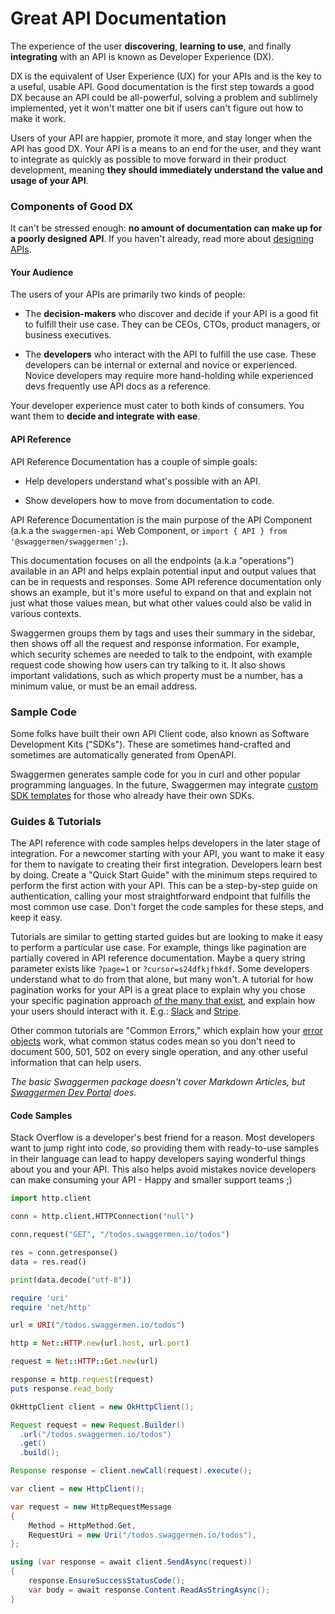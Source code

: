 # Great API Documentation

The experience of the user **discovering**, **learning to use**, and finally **integrating** with an API is known as Developer Experience (DX). 

DX is the equivalent of User Experience (UX) for your APIs and is the key to a useful, usable API. Good documentation is the first step towards a good DX because an API could be all-powerful, solving a problem and sublimely implemented, yet it won't matter one bit if users can't figure out how to make it work. 

Users of your API are happier, promote it more, and stay longer when the API has good DX. Your API is a means to an end for the user, and they want to integrate as quickly as possible to move forward in their product development, meaning **they should immediately understand the value and usage of your API**.

### Components of Good DX

It can't be stressed enough: **no amount of documentation can make up for a poorly designed API**. If you haven't already, read more about [designing APIs](https://swaggermen.io/api-design-guide/basics/#api-design-best-practices). 

#### Your Audience

The users of your APIs are primarily two kinds of people:

- The **decision-makers** who discover and decide if your API is a good fit to fulfill their use case. They can be CEOs, CTOs, product managers, or business executives. 
 
- The **developers** who interact with the API to fulfill the use case. These developers can be internal or external and novice or experienced. Novice developers may require more hand-holding while experienced devs frequently use API docs as a reference. 

Your developer experience must cater to both kinds of consumers. You want them to **decide and integrate with ease**. 

#### API Reference

API Reference Documentation has a couple of simple goals:

- Help developers understand what's possible with an API.

- Show developers how to move from documentation to code.

API Reference Documentation is the main purpose of the API Component (a.k.a the `swaggermen-api` Web Component, or `import { API } from '@swaggermen/swaggermen';`).

This documentation focuses on all the endpoints (a.k.a "operations") available in an API and helps explain potential input and output values that can be in requests and responses. Some API reference documentation only shows an example, but it's more useful to expand on that and explain not just what those values mean, but what other values could also be valid in various contexts.

Swaggermen groups them by tags and uses their summary in the sidebar, then shows off all the request and response information. For example, which security schemes are needed to talk to the endpoint, with example request code showing how users can try talking to it. It also shows important validations, such as which property must be a number, has a minimum value, or must be an email address.

### Sample Code

Some folks have built their own API Client code, also known as Software Development Kits ("SDKs"). These are sometimes hand-crafted and sometimes are automatically generated from OpenAPI. 

Swaggermen generates sample code for you in curl and other popular programming languages. In the future, Swaggermen may integrate [custom SDK templates](https://github.com/usalko/swaaggermen/discussions/1138) for those who already have their own SDKs.

### Guides & Tutorials

The API reference with code samples helps developers in the later stage of integration. For a newcomer starting with your API, you want to make it easy for them to navigate to creating their first integration. Developers learn best by doing. Create a "Quick Start Guide" with the minimum steps required to perform the first action with your API. This can be a step-by-step guide on authentication, calling your most straightforward endpoint that fulfills the most common use case. Don't forget the code samples for these steps, and keep it easy.  

Tutorials are similar to getting started guides but are looking to make it easy to perform a particular use case. For example, things like pagination are partially covered in API reference documentation. Maybe a query string parameter exists like `?page=1` or `?cursor=s24dfkjfhkdf`. Some developers understand what to do from that alone, but many won't. A tutorial for how pagination works for your API is a great place to explain why you chose your specific pagination approach [of the many that exist](https://www.citusdata.com/blog/2016/03/30/five-ways-to-paginate/), and explain how your users should interact with it. E.g.: [Slack](https://api.slack.com/docs/pagination) and [Stripe](https://stripe.com/docs/api/pagination).

Other common tutorials are "Common Errors," which explain how your [error objects](https://apisyouwonthate.com/blog/creating-good-api-errors-in-rest-graphql-and-grpc/) work, what common status codes mean so you don't need to document 500, 501, 502 on every single operation, and any other useful information that can help users.

_The basic Swaggermen package doesn't cover Markdown Articles, but [Swaggermen Dev Portal](../getting-started/dev-portal/introduction.md) does._

#### Code Samples

Stack Overflow is a developer's best friend for a reason. Most developers want to jump right into code, so providing them with ready-to-use samples in their language can lead to happy developers saying wonderful things about you and your API. This also helps avoid mistakes novice developers can make consuming your API - Happy and smaller support teams ;)
<!--
type: tab
title: Python
-->
```python
import http.client

conn = http.client.HTTPConnection("null")

conn.request("GET", "/todos.swaggermen.io/todos")

res = conn.getresponse()
data = res.read()

print(data.decode("utf-8"))
```
<!--
type: tab
title: Ruby
-->
```ruby
require 'uri'
require 'net/http'

url = URI("/todos.swaggermen.io/todos")

http = Net::HTTP.new(url.host, url.port)

request = Net::HTTP::Get.new(url)

response = http.request(request)
puts response.read_body
```
<!--
type: tab
title: Java
-->
```java
OkHttpClient client = new OkHttpClient();

Request request = new Request.Builder()
  .url("/todos.swaggermen.io/todos")
  .get()
  .build();

Response response = client.newCall(request).execute();
```
<!--
type: tab
title: C#
-->
```csharp
var client = new HttpClient();

var request = new HttpRequestMessage
{
    Method = HttpMethod.Get,
    RequestUri = new Uri("/todos.swaggermen.io/todos"),
};

using (var response = await client.SendAsync(request))
{
    response.EnsureSuccessStatusCode();
    var body = await response.Content.ReadAsStringAsync();
}
```
<!-- type: tab-end -->